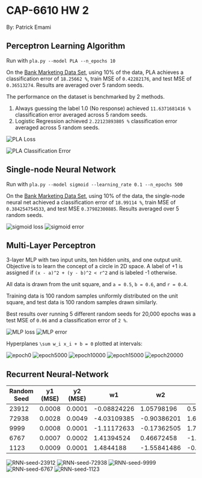 # CAP-6610 HW 2

By: Patrick Emami

## Perceptron Learning Algorithm

Run with `pla.py --model PLA --n_epochs 10`

On the [Bank Marketing Data Set](https://archive.ics.uci.edu/ml/datasets/Bank+Marketing), using 10% of the data, PLA achieves a 
classification error of `18.25662 %`, train MSE of `0.42282176`, and test MSE of `0.36513274`. Results
are averaged over 5 random seeds. 

The performance on the dataset is benchmarked by 2 methods. 

1. Always guessing the label 1.0 (No response) achieved `11.6371681416 %` classification error averaged across 5 random seeds.
2. Logistic Regression achieved `2.22123893805 %` classification error averaged across 5 random seeds.

![PLA Loss](img/pla_loss.png)

![PLA Classification Error](img/pla_class_error.png)


## Single-node Neural Network

Run with `pla.py --model sigmoid --learning_rate 0.1 --n_epochs 500`

On the [Bank Marketing Data Set](https://archive.ics.uci.edu/ml/datasets/Bank+Marketing), using 10% of the data, 
the single-node neural net achieved a classification error of `18.99114 %`, train MSE of `0.384254754533`, and test MSE `0.37982300885`.
Results averaged over 5 random seeds.

![sigmoid loss](img/pla_sigmoid_los_lr_0.1.png)
![sigmoid error](img/pla_sigmoid_class_error_lr_0.1.png)

## Multi-Layer Perceptron

3-layer MLP with two input units, ten hidden units, and one output unit.
Objective is to learn the concept of a circle in 2D space. A label of +1
is assigned if `(x - a)^2 + (y - b)^2 < r^2` and is labeled -1 otherwise.

All data is drawn from the unit square, and `a = 0.5`, `b = 0.6`, and `r = 0.4`.

Training data is 100 random samples uniformly distributed on the unit square,
and test data is 100 random samples drawn similarly.

Best results over running 5 different random seeds for 20,000 epochs 
was a test MSE of `0.06` and a classification error of `2 %`. 

![MLP loss](img/mlp_loss.png)
![MLP error](img/mlp_class_error.png)

Hyperplanes `\sum w_i x_i + b = 0` plotted at intervals:

![epoch0](img/mlp-epoch-0.png)
![epoch5000](img/mlp-epoch-5000.png)
![epoch10000](img/mlp-epoch-10000.png)
![epoch15000](img/mlp-epoch-15000.png)
![epoch20000](img/mlp-epoch-20000.png)

## Recurrent Neural-Network

| Random Seed | y1 (MSE) | y2 (MSE) | w1 | w2 | w1_hat | w2_hat | bias1 | bias2
|---|---|---|---|---|---|---|---|---
| 23912 | 0.0008 | 0.0001 | -0.08824226 |  1.05798196 | 0.56187399 | -2.40338361 | 0.65013105 | -1.24926364
| 72938 | 0.0028 | 0.0049 | -4.03109385 | -0.90386201 | 1.6435506 | -2.49336755 | 1.31868148 | -0.46683088
| 9999 |  0.0008 | 0.0001 | -1.11172633 | -0.17362505 | 1.77607984 | -1.46465122 | 1.00974762 | -0.51267624
| 6767 |  0.0007 | 0.0002 | 1.41394524 | 0.46672458 | -1.39501531 | -1.31052867 | 0.15320471 | -0.83057737
| 1123 |  0.0009 | 0.0001 | 1.4844188 | -1.55841486 | -0.65509823 | -0.38466215 | 0.01454801 | 0.47195181

![RNN-seed-23912](img/rnn-seed-23912.png)
![RNN-seed-72938](img/rnn-seed-72938.png)
![RNN-seed-9999](img/rnn-seed-9999.png)
![RNN-seed-6767](img/rnn-seed-6767.png)
![RNN-seed-1123](img/rnn-seed-1123.png)
